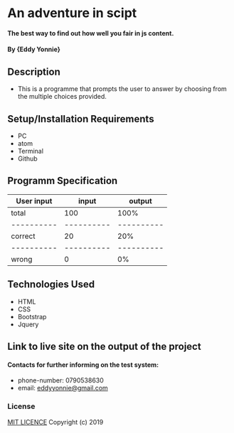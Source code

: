 # An adventure in scipt
#### The best way to find out how well you fair in js content.
#### By **{Eddy Yonnie}**
## Description
* This is a programme that prompts the user to answer by choosing from the multiple choices provided.
## Setup/Installation Requirements
* PC
* atom
* Terminal
* Github
## Programm Specification
 |User input|    input | output   |
 |----------|----------|----------|
 | total    |    100   |  100%    |
 |----------|----------|----------|
 | correct  |    20    |   20%    |
 |----------|----------|----------|
 | wrong    |    0     |   0%     |
## Technologies Used
* HTML
* CSS
* Bootstrap
* Jquery
## Link to live site on the output of the project
#### Contacts for further informing on the test system:
* phone-number: 0790538630
* email: eddyyonnie@gmail.com
### License
[MIT LICENCE](LICENSE)
Copyright (c) 2019
